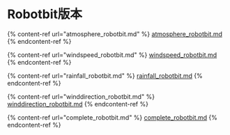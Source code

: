 # Robotbit版本

{% content-ref url="atmosphere_robotbit.md" %}
[atmosphere\_robotbit.md](atmosphere\_robotbit.md)
{% endcontent-ref %}

{% content-ref url="windspeed_robotbit.md" %}
[windspeed\_robotbit.md](windspeed\_robotbit.md)
{% endcontent-ref %}

{% content-ref url="rainfall_robotbit.md" %}
[rainfall\_robotbit.md](rainfall\_robotbit.md)
{% endcontent-ref %}

{% content-ref url="winddirection_robotbit.md" %}
[winddirection\_robotbit.md](winddirection\_robotbit.md)
{% endcontent-ref %}

{% content-ref url="complete_robotbit.md" %}
[complete\_robotbit.md](complete\_robotbit.md)
{% endcontent-ref %}
